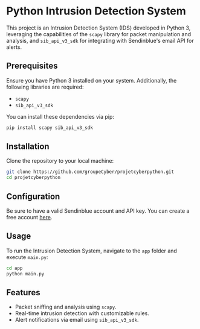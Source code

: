 # Python Intrusion Detection System

This project is an Intrusion Detection System (IDS) developed in Python 3, leveraging the capabilities of the `scapy` library for packet manipulation and analysis, and `sib_api_v3_sdk` for integrating with Sendinblue's email API for alerts.

## Prerequisites

Ensure you have Python 3 installed on your system. Additionally, the following libraries are required:

- `scapy`
- `sib_api_v3_sdk`

You can install these dependencies via pip:

```bash
pip install scapy sib_api_v3_sdk
```

## Installation

Clone the repository to your local machine:

```bash
git clone https://github.com/groupeCyber/projetcyberpython.git
cd projetcyberpython
```

## Configuration

Be sure to have a valid Sendinblue account and API key. You can create a free account [here](https://app.brevo.com/).

## Usage

To run the Intrusion Detection System, navigate to the `app` folder and execute `main.py`:

```bash
cd app
python main.py
```

## Features

- Packet sniffing and analysis using `scapy`.
- Real-time intrusion detection with customizable rules.
- Alert notifications via email using `sib_api_v3_sdk`.
